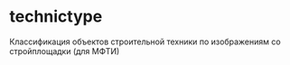 # technictype
Классификация объектов строительной техники по изображениям со стройплощадки (для МФТИ)
